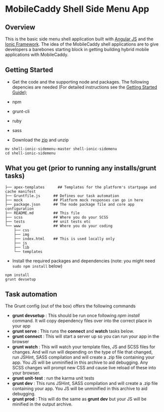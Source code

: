 # MobileCaddy Shell Side Menu App

## Overview

This is the basic side menu shell application built with [Angular JS](https://angularjs.org/) and the [Ionic Framework](http://ionicframework.com). The idea of the MobileCaddy shell applications are to give developers a barebones starting block in getting building hybrid mobile applications with MobileCaddy.

## Getting Started

* Get the code and the supporting node and packages. The following depencies are needed (For detailed instructions see the [Getting Started Guide](http://developer.mobilecaddy.net/docs));
 * npm
 * grunt-cli
 * ruby
 * sass


* Download the [zip](https://github.com/MobileCaddy/shell-ionic-sidemenu/archive/master.zip) and unzip

```
mv shell-ionic-sidemenu-master shell-ionic-sidemenu
cd shell-ionic-sidemenu
```

## What you get (prior to running any installs/grunt tasks)

```
├── apex-templates		## Templates for the platform's startpage and cache manifest
├── Gruntfile.js      ## Defines our task automation
├── mock              ## Platform mock responses can go in here
├── package.json      ## The node package file and core app configuration
├── README.md         ## This file
├── scss              ## Where you do your SCSS
├── tests             ## unit tests etc
└── www               ## Where you do your coding
    ├── css
    ├── img
    ├── index.html    ## This is used locally only
    ├── js
    ├── lib
    └── templates
```

* Install the required packages and dependencies (note: you might need `sudo npm install` below)

```
npm install
grunt devsetup
```


## Task automation

The Grunt config (out of the box) offers the following commands

* **grunt devsetup** : This should be run once following _npm install_ command. It will copy dependency files over into the correct place in your app
* **grunt serve** : This runs the **connect** and **watch** tasks below.
* **grunt connect** : This will start a server up so you can run your app in the browser
* **grunt watch** : This will watch your template files, JS and SCSS files for changes. And will run will depending on the type of file that changed, run JSHint, SASS compilation and will create a .zip file containing your app. You JS will be unminified in this archive to aid debugging. Any SCSS changes will prompt new CSS and cause live reload of these into your browser.
* **grunt unit-test** : run the karma unit tests
* **grunt dev** : This runs JSHint, SASS compilation and will create a .zip file containing your app. You JS will be unminified in this archive to aid debugging.
* **grunt prod** : This will do the same as **grunt dev** but your JS will be minified in the output archive.